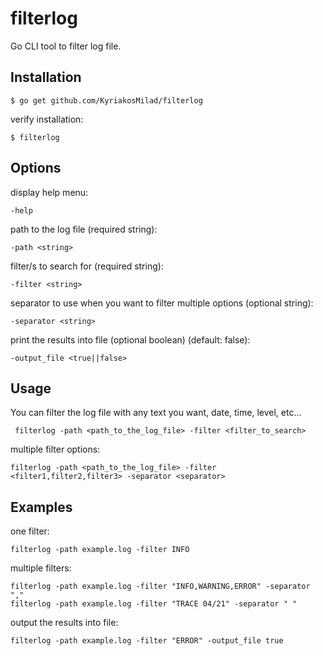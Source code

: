 # filterlog

Go CLI tool to filter log file.

## Installation

    $ go get github.com/KyriakosMilad/filterlog

verify installation:

    $ filterlog

## Options

display help menu:

    -help

path to the log file (required string):

    -path <string>

filter/s to search for (required string):

    -filter <string>

separator to use when you want to filter multiple options (optional string):

    -separator <string>

print the results into file (optional boolean) (default: false):

    -output_file <true||false>

## Usage

You can filter the log file with any text you want, date, time, level, etc...

     filterlog -path <path_to_the_log_file> -filter <filter_to_search>

multiple filter options:

    filterlog -path <path_to_the_log_file> -filter <filter1,filter2,filter3> -separator <separator>

## Examples

one filter:

    filterlog -path example.log -filter INFO

multiple filters:

    filterlog -path example.log -filter "INFO,WARNING,ERROR" -separator ","
    filterlog -path example.log -filter "TRACE 04/21" -separator " "

output the results into file:

    filterlog -path example.log -filter "ERROR" -output_file true
